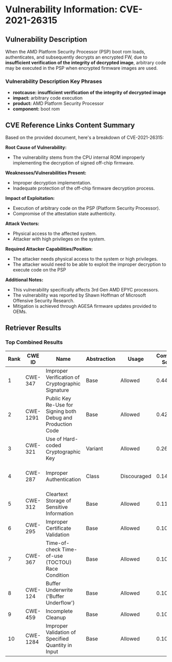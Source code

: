 # Vulnerability Information: CVE-2021-26315

## Vulnerability Description
When the AMD Platform Security Processor (PSP) boot rom loads, authenticates, and subsequently decrypts an encrypted FW, due to **insufficient verification of the integrity of decrypted image**, arbitrary code may be executed in the PSP when encrypted firmware images are used.

### Vulnerability Description Key Phrases
- **rootcause:** **insufficient verification of the integrity of decrypted image**
- **impact:** arbitrary code execution
- **product:** AMD Platform Security Processor
- **component:** boot rom

## CVE Reference Links Content Summary
Based on the provided document, here's a breakdown of CVE-2021-26315:

**Root Cause of Vulnerability:**
- The vulnerability stems from the CPU internal ROM improperly implementing the decryption of signed off-chip firmware.

**Weaknesses/Vulnerabilities Present:**
- Improper decryption implementation.
- Inadequate protection of the off-chip firmware decryption process.

**Impact of Exploitation:**
- Execution of arbitrary code on the PSP (Platform Security Processor).
- Compromise of the attestation state authenticity.

**Attack Vectors:**
- Physical access to the affected system.
- Attacker with high privileges on the system.

**Required Attacker Capabilities/Position:**
- The attacker needs physical access to the system or high privileges.
- The attacker would need to be able to exploit the improper decryption to execute code on the PSP

**Additional Notes:**
- This vulnerability specifically affects 3rd Gen AMD EPYC processors.
- The vulnerability was reported by Shawn Hoffman of Microsoft Offensive Security Research.
- Mitigation is achieved through AGESA firmware updates provided to OEMs.

## Retriever Results

### Top Combined Results

| Rank | CWE ID | Name | Abstraction | Usage | Combined Score | Retrievers | Individual Scores |
|------|--------|------|-------------|-------|---------------|------------|-------------------|
| 1 | CWE-347 | Improper Verification of Cryptographic Signature | Base | Allowed | 0.4441 | sparse, graph | sparse: 0.225, graph: 0.882 |
| 2 | CWE-1291 | Public Key Re-Use for Signing both Debug and Production Code | Base | Allowed | 0.4294 | sparse, graph | sparse: 0.215, graph: 0.857 |
| 3 | CWE-321 | Use of Hard-coded Cryptographic Key | Variant | Allowed | 0.2604 | sparse, graph | sparse: 0.190, graph: 0.486 |
| 4 | CWE-287 | Improper Authentication | Class | Discouraged | 0.1450 | sparse, graph | sparse: 0.204, graph: 0.580 |
| 5 | CWE-312 | Cleartext Storage of Sensitive Information | Base | Allowed | 0.1102 | sparse | sparse: 0.193 |
| 6 | CWE-295 | Improper Certificate Validation | Base | Allowed | 0.1077 | sparse | sparse: 0.188 |
| 7 | CWE-367 | Time-of-check Time-of-use (TOCTOU) Race Condition | Base | Allowed | 0.1060 | sparse | sparse: 0.185 |
| 8 | CWE-124 | Buffer Underwrite ('Buffer Underflow') | Base | Allowed | 0.1060 | sparse | sparse: 0.185 |
| 9 | CWE-459 | Incomplete Cleanup | Base | Allowed | 0.1052 | sparse | sparse: 0.184 |
| 10 | CWE-1284 | Improper Validation of Specified Quantity in Input | Base | Allowed | 0.1046 | sparse | sparse: 0.183 |

